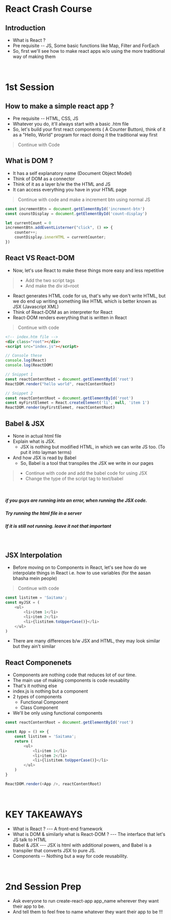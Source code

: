 # React Crash Course

## Introduction
* What is React ?
* Pre requisite -- JS, Some basic functions like Map, Filter and ForEach
* So, first we'll see how to make react apps w/o using the more traditional way of making them

<br>

# 1st Session
## How to make a simple react app ?
* Pre requisite -- HTML, CSS, JS
* Whatever you do, it'll always start with a basic .htm file
* So, let's build your first react components ( A Counter Button), think of it as a "Hello, World" program for react doing it the traditional way first

> Continue with Code

## What is DOM ?
* It has a self explanatory name (Document Object Model)
* Think of DOM as a connector
* Think of it as a layer b/w the the HTML and JS
* It can access everything you have in your HTML page

> Continue with code and make a increment btn using normal JS
```javascript
const incrementBtn = document.getElementById('increment-btn')
const counstDisplay = document.getElementById('count-display')

let currentCount = 0
incrementBtn.addEventListerner("click", () => {
    counter++;
    countDisplay.innerHTML = currentCounter;
})
```

## React VS React-DOM
* Now, let's use React to make these things more easy and less repetitive
> * Add the two script tags
> * And make the div id=root
* React generates HTML code for us, that's why we don't write HTML, but we do end up writing something like HTML which is better known as JSX (Javascript XML)
* Think of React-DOM as an interpreter for React
* React-DOM renders everything that is written in React
>Continue with code
```html
<!-- index.htm file -->
<div class="root"></div>
<script src="index.js"></script>
```
```javascript
// Console these
console.log(React)
console.log(ReactDOM)
```

```javascript
// Snippet 1
const reactContentRoot = document.getElementById('root')
ReactDOM.render("hello world", reactContentRoot)

// Snippet 2
const reactContentRoot = document.getElementById('root')
const myFirstElemet = React.createElement('li', null, 'item 1')
ReactDOM.render(myFirstElemet, reactContentRoot)
```

## Babel & JSX
* None in actual html file
* Explain what is JSX.
    * JSX is nothing but modified HTML, in which we can write JS too. (To put it into layman terms)
* And how JSX is read by Babel
    * So, Babel is a tool that transpiles the JSX we write in our pages
> * Continue with code and add the babel code for using JSX<br>
> * Change the type of the script tag to text/babel

<br>

##### if you guys are running into an error, when running the JSX code.
##### Try running the html file in a server
##### If it is still not running. leave it not that important

<br>

## JSX Interpolation
* Before moving on to Components in React, let's see how do we interpolate things in React i.e. how to use variables (for the aasan bhasha mein people)
> Continue with code
```javascript
const listitem = 'Saitama';
const myJSX = (
    <ul>
        <li>item 1</li>
        <li>item 2</li>
        <li>{listitem.toUpperCase()}</li>
    </ul>
)
```
* There are many differences b/w JSX and HTML, they may look similar but they ain't similar

## React Componenets
* Components are nothing code that reduces lot of our time.
* The main use of making components is code reusablity
* That's it nothing else
* index.js is nothing but a component
* 2 types of components
    * Functional Component
    * Class Component
* We'll be only using functional components
```javascript
const reactContentRoot = document.getElementById('root')

const App = () => {
    const listitem = 'Saitama';
    return (
        <ul>
            <li>item 1</li>
            <li>item 2</li>
            <li>{listitem.toUpperCase()}</li>
        </ul>
    )
}

ReactDOM.render(<App />, reactContentRoot)
```

<br>

# KEY TAKEAWAYS
* What is React ? --- A front-end framework
* What is DOM & similarly what is React-DOM ? --- The interface that let's JS talk to HTML
* Babel & JSX --- JSX is html with additional powers, and Babel is a transpiler that converts JSX to pure JS.
* Components -- Nothing but a way for code reusability.

<br>

# 2nd Session Prep
* Ask everyone to run create-react-app app_name wherever they want their app to be.
* And tell them to feel free to name whatever they want their app to be !!!